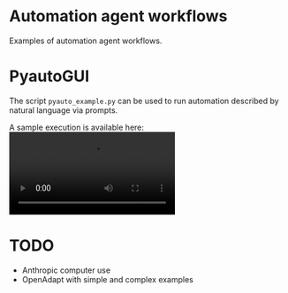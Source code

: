 # Automation agent workflows

Examples of automation agent workflows.

# PyautoGUI
The script `pyauto_example.py` can be used to run automation described by natural language via prompts.

A sample execution is available here:
![](./outputs/calculator_example_pyauytogui.mp4)


# TODO
* Anthropic computer use
* OpenAdapt with simple and complex examples

